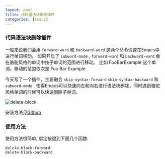 ```yaml
---
layout: post
title: 代码语法块删除插件
categories: [Emacs]
---
```


### 代码语法块删除插件
一般来说我们会用 ```forward-word``` 和 ```backward-word``` 这两个命令快速在Emacs中进行单词移动。
如果开启了 ```subword-mode``` , ```forward-word``` 和 ```backward-word``` 会在骆驼风格的单词中按子单词的范围进行移动。
比如 FooBarExample 这个单词，移动的范围依次是 Foo Bar Example

今天写了一个插件，主要融合 ```skip-syntax-forward``` ```skip-syntax-backward``` 和 ```subword-mode``` , 使得Emacs可以快速向左和向右进行语法块删除，同时遇到骆驼风格单词的时候可以快速删除子单词。

![delete-block]({{site.url}}/pics/delete-block/delete-block.gif)

安装方法见[Github](https://github.com/manateelazycat/delete-block)

### 使用方法

使用方法很简单, 绑定按键到下面几个函数:
```elisp
delete-block-forward
delete-block-backward
```
